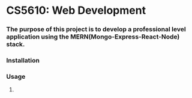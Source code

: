 # CS5610: Web Development

### The purpose of this project is to develop a professional level application using the MERN(Mongo-Express-React-Node) stack.


### Installation

### Usage
1.